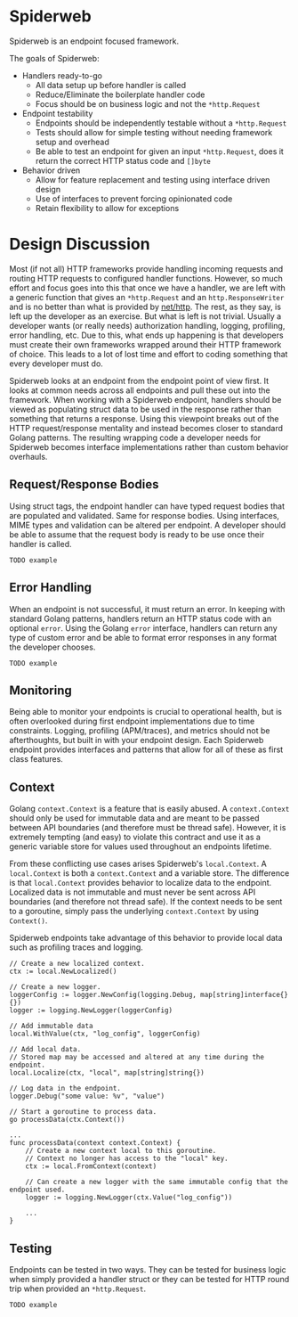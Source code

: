 # Spiderweb

Spiderweb is an endpoint focused framework.

The goals of Spiderweb:
* Handlers ready-to-go
    * All data setup up before handler is called
    * Reduce/Eliminate the boilerplate handler code
    * Focus should be on business logic and not the `*http.Request`
* Endpoint testability
    * Endpoints should be independently testable without a `*http.Request`
    * Tests should allow for simple testing without needing framework setup and overhead
    * Be able to test an endpoint for given an input `*http.Request`, does it return the correct HTTP status code and `[]byte`
* Behavior driven
    * Allow for feature replacement and testing using interface driven design
    * Use of interfaces to prevent forcing opinionated code
    * Retain flexibility to allow for exceptions

# Design Discussion

Most (if not all) HTTP frameworks provide handling incoming requests and routing HTTP requests to configured handler functions. However, so much effort and focus goes into this that once we have a handler, we are left with a generic function that gives an `*http.Request` and an `http.ResponseWriter` and is no better than what is provided by [net/http](https://golang.org/pkg/net/http/). The rest, as they say, is left up the developer as an exercise. But what is left is not trivial. Usually a developer wants (or really needs) authorization handling, logging, profiling, error handling, etc. Due to this, what ends up happening is that developers must create their own frameworks wrapped around their HTTP framework of choice. This leads to a lot of lost time and effort to coding something that every developer must do.

Spiderweb looks at an endpoint from the endpoint point of view first. It looks at common needs across all endpoints and pull these out into the framework. When working with a Spiderweb endpoint, handlers should be viewed as populating struct data to be used in the response rather than something that returns a response. Using this viewpoint breaks out of the HTTP request/response mentality and instead becomes closer to standard Golang patterns. The resulting wrapping code a developer needs for Spiderweb becomes interface implementations rather than custom behavior overhauls.

## Request/Response Bodies

Using struct tags, the endpoint handler can have typed request bodies that are populated and validated. Same for response bodies. Using interfaces, MIME types and validation can be altered per endpoint. A developer should be able to assume that the request body is ready to be use once their handler is called.

```
TODO example
```

## Error Handling

When an endpoint is not successful, it must return an error. In keeping with standard Golang patterns, handlers return an HTTP status code with an optional `error`. Using the Golang `error` interface, handlers can return any type of custom error and be able to format error responses in any format the developer chooses. 

```
TODO example
```

## Monitoring

Being able to monitor your endpoints is crucial to operational health, but is often overlooked during first endpoint implementations due to time constraints. Logging, profiling (APM/traces), and metrics should not be afterthoughts, but built in with your endpoint design. Each Spiderweb endpoint provides interfaces and patterns that allow for all of these as first class features.

## Context

Golang `context.Context` is a feature that is easily abused. A `context.Context` should only be used for immutable data and are meant to be passed between API boundaries (and therefore must be thread safe). However, it is extremely tempting (and easy) to violate this contract and use it as a generic variable store for values used throughout an endpoints lifetime. 

From these conflicting use cases arises Spiderweb's `local.Context`. A `local.Context` is both a `context.Context` and a variable store. The difference is that `local.Context` provides behavior to localize data to the endpoint. Localized data is not immutable and must never be sent across API boundaries (and therefore not thread safe). If the context needs to be sent to a goroutine, simply pass the underlying `context.Context` by using `Context()`.

Spiderweb endpoints take advantage of this behavior to provide local data such as profiling traces and logging.
```
// Create a new localized context.
ctx := local.NewLocalized()

// Create a new logger.
loggerConfig := logger.NewConfig(logging.Debug, map[string]interface{}{})
logger := logging.NewLogger(loggerConfig)

// Add immutable data
local.WithValue(ctx, "log_config", loggerConfig)

// Add local data.
// Stored map may be accessed and altered at any time during the endpoint.
local.Localize(ctx, "local", map[string]string{})

// Log data in the endpoint.
logger.Debug("some value: %v", "value")

// Start a goroutine to process data.
go processData(ctx.Context())

...
func processData(context context.Context) {
    // Create a new context local to this goroutine.
    // Context no longer has access to the "local" key.
    ctx := local.FromContext(context)

    // Can create a new logger with the same immutable config that the endpoint used.
    logger := logging.NewLogger(ctx.Value("log_config"))

    ...
}
```

## Testing

Endpoints can be tested in two ways. They can be tested for business logic when simply provided a handler struct or they can be tested for HTTP round trip when provided an `*http.Request`.

```
TODO example
```